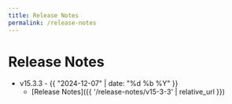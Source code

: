```yaml
---
title: Release Notes
permalink: /release-notes
---
```


# Release Notes
- v15.3.3 - {{ "2024-12-07" | date: "%d %b %Y" }}
  - [Release Notes]({{ '/release-notes/v15-3-3' | relative_url }})
